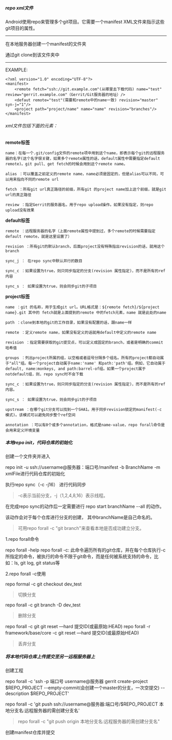 ##### repo xml文件

Android使用repo来管理多个git项目。它需要一个manifest XML文件来指示这些git项目的属性。

****
在本地服务器创建一个manifest的文件夹

通过git clone到该文件夹中
****

EXAMPLE:
```
<?xml version="1.0" encoding="UTF-8"?>
<manifest>
    <remote fetch="ssh://git.example.com"(从哪里去下载代码) name="test" review="gerrit.example.com"（Gerrit/Git服务器的地址）/>
	<defaut remote="test"(需要和remote中的name一致) revision="master" syn-j="1"/>
	<project path="project/name" name="name" revision="branches"/>
</manifest>
```

###### xml文件包括下面的元素：

**remote标签**

	name：在每一个.git/config文件的remote项中用到这个name，即表示每个git的远程服务器的名字(这个名字很关键，如果多个remote属性的话，default属性中需要指定default remote)。git pull、get fetch的时候会用到这个remote name。
	
	alias ：可以覆盖之前定义的remote name，name必须是固定的，但是alias可以不同，可以用来指向不同的remote url
	
	fetch ：所有git url真正路径的前缀，所有git 的project name加上这个前缀，就是git url的真正路径
	
	review ：指定Gerrit的服务器名，用于repo upload操作。如果没有指定，则repo upload没有效果
	
	
**default标签**

	remote ：远程服务器的名字（上面remote属性中提到过，多个remote的时候需要指定default remote，就是这里设置了）
    
	revision ：所有git的默认branch，后面project没有特殊指出revision的话，就用这个branch
    
	sync_j ： 在repo sync中默认并行的数目
    
	sync_c ：如果设置为true，则只同步指定的分支(revision 属性指定)，而不是所有的ref内容
    
	sync_s ： 如果设置为true，则会同步git的子项目

**project标签**

	name ：git 的名称，用于生成git url。URL格式是：${remote fetch}/${project name}.git 其中的 fetch就是上面提到的remote 中的fetch元素，name 就是此处的name
    
	path ：clone到本地的git的工作目录，如果没有配置的话，跟name一样
    
	remote ：定义remote name，如果没有定义的话就用default中定义的remote name
    
	revision ：指定需要获取的git提交点，可以定义成固定的branch，或者是明确的commit 哈希值
    
	groups ：列出project所属的组，以空格或者逗号分隔多个组名。所有的project都自动属于"all"组。每一个project自动属于name:'name' 和path:'path'组。例如，它自动属于default, name:monkeys, and path:barrel-of组。如果一个project属于notdefault组，则，repo sync时不会下载
    
	sync_c ：如果设置为true，则只同步指定的分支(revision 属性指定)，而不是所有的ref内容。
    
	sync_s ： 如果设置为true，则会同步git的子项目
    
	upstream ：在哪个git分支可以找到一个SHA1。用于同步revision锁定的manifest(-c 模式)。该模式可以避免同步整个ref空间
    
	annotation ：可以有0个或多个annotation，格式是name-value，repo forall命令是会用来定义环境变量
	
##### 本地repo init，代码仓库的初始化

创建一个文件夹并进入

repo init -u ssh://username@服务器：端口号/manifest -b BranchName -m xmlFile进行代码仓库的初始化

执行repo sync（-c -j16） 进行代码同步

>-c表示当前分支，-j（1,2,4,8,16）表示线程。

在完成repo sync的动作后一定需要进行 repo start branchName --all 的动作。

该动作会对于每个仓库进行分支的创建， 其中branchName是自己命名的。
>可用repo forall -c "git branch"来查看本地是否成功建立分支。

1.repo forall命令

 repo forall -help
 repo forall -c: 此命令遍历所有的git仓库，并在每个仓库执行-c所指定的命令，被执行的命令不限于git命令，而是任何被系统支持的命令，比如：ls, git log, git status等

2.repo forall -c使用
  
  repo formal -c git checkout dev_test
  >切换分支
  
  repo forall -c git branch -D dev_test
  >删除分支
  
  repo forall -c git git reset —hard 提交ID(或最原始:HEAD)
  repo forall -r framework/base/core -c git reset —hard 提交ID(或最原始HEAD)
  >丢弃分支

##### 将本地代码仓库上传提交至另一远程服务器上

创建工程

repo forall -c 'ssh -p 端口号 username@服务器 gerrit create-project $REPO_PROJECT --empty-commit(会创建一个master的分支，一次空提交) --description $REPO_PROJECT'

repo forall -c 'git push ssh://username@服务器:端口号/$REPO_PROJECT 本地分支名:远程服务器的需创建分支名'
>repo forall -c "git push origin 本地分支名:远程服务器的需创建分支名"

创建manifest仓库并提交